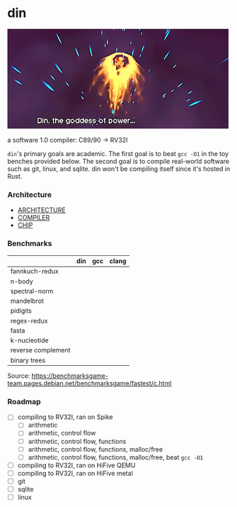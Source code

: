 # din
![](./din.gif)

a software 1.0 compiler: C89/90 -> RV32I

`din`'s primary goals are academic. The first goal is to beat `gcc -O1` in the
toy benches provided below. The second goal is to compile real-world software
such as git, linux, and sqlite. din won't be compiling itself since it's hosted
in Rust.

### Architecture
- [ARCHITECTURE](./ARCHITECTURE)
- [COMPILER](./COMPILER)
- [CHIP](./CHIP)

### Benchmarks
|                     | din  | gcc | clang |
| -------------       | ---- | --- | ----  |
| fannkuch-redux      |      |     |       |
| n-body              |      |     |       |
| spectral-norm       |      |     |       |
| mandelbrot          |      |     |       |
| pidigits            |      |     |       |
| regex-redux         |      |     |       |
| fasta               |      |     |       |
| k-nucleotide        |      |     |       |
| reverse complement  |      |     |       |
| binary trees        |      |     |       |

Source: https://benchmarksgame-team.pages.debian.net/benchmarksgame/fastest/c.html

### Roadmap
- [ ] compiling to RV32I, ran on Spike
  - [ ] arithmetic
  - [ ] arithmetic, control flow
  - [ ] arithmetic, control flow, functions
  - [ ] arithmetic, control flow, functions, malloc/free
  - [ ] arithmetic, control flow, functions, malloc/free, beat `gcc -O1`
- [ ] compiling to RV32I, ran on HiFive QEMU
- [ ] compiling to RV32I, ran on HiFive metal
- [ ] git
- [ ] sqlite
- [ ] linux